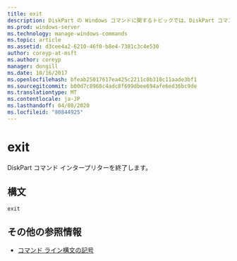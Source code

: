```yaml
---
title: exit
description: DiskPart の Windows コマンドに関するトピックでは、DiskPart コマンドインタープリターを終了します。
ms.prod: windows-server
ms.technology: manage-windows-commands
ms.topic: article
ms.assetid: d3cee4a2-6210-46f0-b8e4-7381c3c4e530
author: coreyp-at-msft
ms.author: coreyp
manager: dongill
ms.date: 10/16/2017
ms.openlocfilehash: bfeab25017617ea425c2211c0b310c11aade3bf1
ms.sourcegitcommit: b00d7c8968c4adc8f699dbee694afe6ed36bc9de
ms.translationtype: MT
ms.contentlocale: ja-JP
ms.lasthandoff: 04/08/2020
ms.locfileid: "80844925"
---
```

# <a name="exit"></a>exit

DiskPart コマンド インタープリターを終了します。

## <a name="syntax"></a>構文

```
exit
```

## <a name="additional-references"></a>その他の参照情報

- [コマンド ライン構文の記号](command-line-syntax-key.md)

